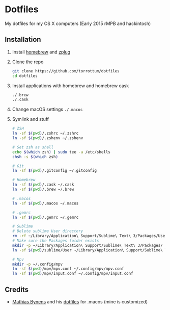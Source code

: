 # Dotfiles
My dotfiles for my OS X computers (Early 2015 rMPB and hackintosh)

## Installation
1. Install [homebrew](http://brew.sh/) and [zplug](https://github.com/zplug/zplug)
1. Clone the repo

	```sh
	git clone https://github.com/torrottum/dotfiles
	cd dotfiles
	```
1. Install applications with homebrew and homebrew cask

	```sh
	./.brew
	./.cask
	```
1. Change macOS settings `./.macos`
1. Symlink and stuff
	```sh
	# ZSH
	ln -sf $(pwd)/.zshrc ~/.zshrc
	ln -sf $(pwd)/.zshenv ~/.zshenv

	# Set zsh as shell
	echo $(which zsh) | sudo tee -a /etc/shells
	chsh -s $(which zsh)

	# Git
	ln -sf $(pwd)/.gitconfig ~/.gitconfig

	# Homebrew
	ln -sf $(pwd)/.cask ~/.cask
	ln -sf $(pwd)/.brew ~/.brew

	# .macos
	ln -sf $(pwd)/.macos ~/.macos

	# .gemrc
	ln -sf $(pwd)/.gemrc ~/.gemrc

	# Sublime
	# Delete sublime User directory
	rm -rf ~/Library/Application\ Support/Sublime\ Text\ 3/Packages/User
	# Make sure the Packages folder exists
	mkdir -p ~/Library/Application\ Support/Sublime\ Text\ 3/Packages/
	ln -sf $(pwd)/sublime/User ~/Library/Application\ Support/Sublime\ Text\ 3/Packages/

	# Mpv
	mkdir -p ~/.config/mpv
	ln -sf $(pwd)/mpv/mpv.conf ~/.config/mpv/mpv.conf
	ln -sf $(pwd)/mpv/input.conf ~/.config/mpv/input.conf
	```

## Credits
* [Mathias Bynens](https://github.com/mathiasbynens) and his [dotfiles](https://github.com/mathiasbynens/dotfiles) for .macos (mine is customized)
